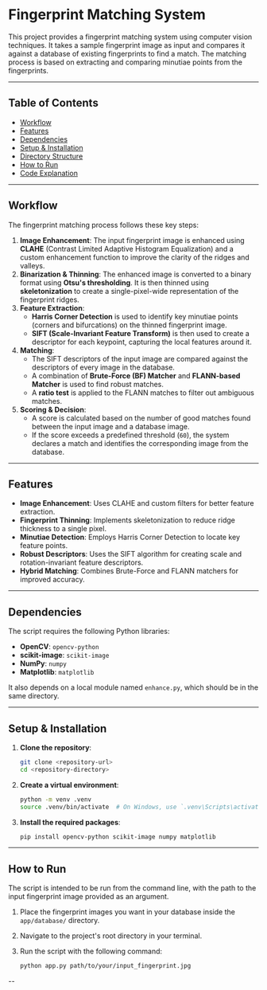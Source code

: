 # Fingerprint Matching System

This project provides a fingerprint matching system using computer vision techniques. It takes a sample fingerprint image as input and compares it against a database of existing fingerprints to find a match. The matching process is based on extracting and comparing minutiae points from the fingerprints.

---

## Table of Contents
* [Workflow](#workflow)
* [Features](#features)
* [Dependencies](#dependencies)
* [Setup & Installation](#setup--installation)
* [Directory Structure](#directory-structure)
* [How to Run](#how-to-run)
* [Code Explanation](#code-explanation)

---

## Workflow

The fingerprint matching process follows these key steps:

1.  **Image Enhancement**: The input fingerprint image is enhanced using **CLAHE** (Contrast Limited Adaptive Histogram Equalization) and a custom enhancement function to improve the clarity of the ridges and valleys.
2.  **Binarization & Thinning**: The enhanced image is converted to a binary format using **Otsu's thresholding**. It is then thinned using **skeletonization** to create a single-pixel-wide representation of the fingerprint ridges.
3.  **Feature Extraction**:
    * **Harris Corner Detection** is used to identify key minutiae points (corners and bifurcations) on the thinned fingerprint image.
    * **SIFT (Scale-Invariant Feature Transform)** is then used to create a descriptor for each keypoint, capturing the local features around it.
4.  **Matching**:
    * The SIFT descriptors of the input image are compared against the descriptors of every image in the database.
    * A combination of **Brute-Force (BF) Matcher** and **FLANN-based Matcher** is used to find robust matches.
    * A **ratio test** is applied to the FLANN matches to filter out ambiguous matches.
5.  **Scoring & Decision**:
    * A score is calculated based on the number of good matches found between the input image and a database image.
    * If the score exceeds a predefined threshold (`60`), the system declares a match and identifies the corresponding image from the database.

---

## Features

* **Image Enhancement**: Uses CLAHE and custom filters for better feature extraction.
* **Fingerprint Thinning**: Implements skeletonization to reduce ridge thickness to a single pixel.
* **Minutiae Detection**: Employs Harris Corner Detection to locate key feature points.
* **Robust Descriptors**: Uses the SIFT algorithm for creating scale and rotation-invariant feature descriptors.
* **Hybrid Matching**: Combines Brute-Force and FLANN matchers for improved accuracy.

---

## Dependencies

The script requires the following Python libraries:

* **OpenCV**: `opencv-python`
* **scikit-image**: `scikit-image`
* **NumPy**: `numpy`
* **Matplotlib**: `matplotlib`

It also depends on a local module named `enhance.py`, which should be in the same directory.

---

## Setup & Installation

1.  **Clone the repository**:
    ```bash
    git clone <repository-url>
    cd <repository-directory>
    ```
2.  **Create a virtual environment**:
    ```bash
    python -m venv .venv
    source .venv/bin/activate  # On Windows, use `.venv\Scripts\activate`
    ```
3.  **Install the required packages**:
    ```bash
    pip install opencv-python scikit-image numpy matplotlib
    ```

---

## How to Run

The script is intended to be run from the command line, with the path to the input fingerprint image provided as an argument.

1.  Place the fingerprint images you want in your database inside the `app/database/` directory.
2.  Navigate to the project's root directory in your terminal.
3.  Run the script with the following command:

    ```bash
    python app.py path/to/your/input_fingerprint.jpg
    ```
--
